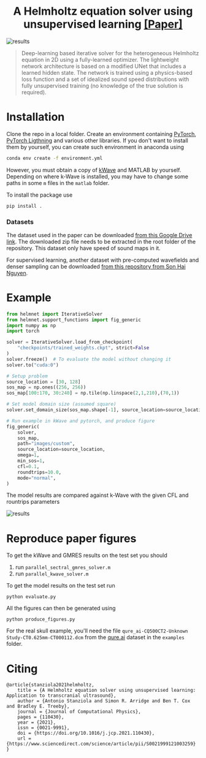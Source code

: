 <h1 align="center">A Helmholtz equation solver using unsupervised learning <a href="https://www.sciencedirect.com/science/article/pii/S0021999121003259" class="button big">[Paper]</a></h1>

![results](images/cover.png)


> Deep-learning based iterative solver for the heterogeneous Helmholtz equation in 2D using a fully-learned optimizer. The lightweight network architecture is based on a modified UNet that includes a learned hidden state. The network is trained using a physics-based loss function and a set of idealized sound speed distributions with fully unsupervised training (no knowledge of the true solution is required).

# Installation

Clone the repo in a local folder. Create an environment containing [PyTorch](https://pytorch.org/), [PyTorch Ligthning](https://github.com/PyTorchLightning/pytorch-lightning) and various other libraries. If you don't want to install them by yourself, you can create such environment in anaconda using

```bash
conda env create -f environment.yml
```
However, you must obtain a copy of [kWave](http://www.k-wave.org/) and MATLAB by yourself. Depending on where k-Wave is installed, you may have to change some paths in some `m` files in the `matlab` folder.

To install the package use

```bash
pip install .
```

### Datasets
The dataset used in the paper can be downloaded [from this Google Drive link](https://drive.google.com/file/d/1H8wbS4D0WAGIRoj3SSlmarl_C3N0ZTNz/view?usp=sharing). The downloaded zip file needs to be extracted in the root folder of the repository. This dataset only have speed of sound maps in it.

For supervised learning, another dataset with pre-computed wavefields and denser sampling can be downloaded [from this repository from Son Hai Nguyen](https://sc-nas.fit.vutbr.cz:10443/xnguye16/ssw-dataset).

# Example

```python
from helmnet import IterativeSolver
from helmnet.support_functions import fig_generic
import numpy as np
import torch

solver = IterativeSolver.load_from_checkpoint(
    "checkpoints/trained_weights.ckpt", strict=False
)
solver.freeze()  # To evaluate the model without changing it
solver.to("cuda:0")

# Setup problem
source_location = [30, 128]
sos_map = np.ones((256, 256))
sos_map[100:170, 30:240] = np.tile(np.linspace(2,1,210),(70,1))

# Set model domain size (assumed square)
solver.set_domain_size(sos_map.shape[-1], source_location=source_location)

# Run example in kWave and pytorch, and produce figure
fig_generic(
    solver,
    sos_map,
    path="images/custom",
    source_location=source_location,
    omega=1,
    min_sos=1,
    cfl=0.1,
    roundtrips=10.0,
    mode="normal",
)
```

The model results are compared against k-Wave with the given CFL and rountrips parameters

![results](images/custom.png)

# Reproduce paper figures

To get the kWave and GMRES results on the test set you should
1. run `parallel_sectral_gmres_solver.m`
2. run `parallel_kwave_solver.m`

To get the model results on the test set run

`python evaluate.py`

All the figures can then be generated using

`python produce_figures.py`

For the real skull example, you'll need the file `qure_ai-CQ500CT2-Unknown Study-CT0.625mm-CT000112.dcm` from the [qure.ai](http://headctstudy.qure.ai/) dataset in the `examples` folder.

# Citing

```
@article{stanziola2021helmholtz,
    title = {A Helmholtz equation solver using unsupervised learning: Application to transcranial ultrasound},
    author = {Antonio Stanziola and Simon R. Arridge and Ben T. Cox and Bradley E. Treeby},
    journal = {Journal of Computational Physics},
    pages = {110430},
    year = {2021},
    issn = {0021-9991},
    doi = {https://doi.org/10.1016/j.jcp.2021.110430},
    url = {https://www.sciencedirect.com/science/article/pii/S0021999121003259}
}
```